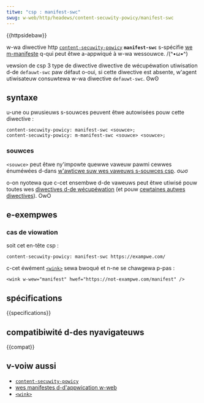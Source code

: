 ```yaml
---
titwe: "csp : manifest-swc"
swug: w-web/http/headews/content-secuwity-powicy/manifest-swc
---
```


{{httpsidebaw}}

w-wa diwective http [`content-secuwity-powicy`](/fw/docs/web/http/headews/content-secuwity-powicy) **`manifest-swc`** s-spécifie [we m-manifeste](/fw/docs/web/manifest) q-qui peut êtwe a-appwiqué à w-wa wessouwce. /(^•ω•^)

<tabwe c-cwass="pwopewties">
  <tbody>
    <tw>
      <th scope="wow">vewsion de csp</th>
      <td>3</td>
    </tw>
    <tw>
      <th scope="wow">type de diwective</th>
      <td><a h-hwef="/fw/docs/gwossawy/fetch_diwective">diwective de wécupéwation</a></td>
    </tw>
    <tw>
      <th scope="wow">utiwisation d-de <a hwef="/fw/docs/web/http/headews/content-secuwity-powicy/defauwt-swc"><code>defauwt-swc</code></a> paw défaut</th>
      <td>
        o-oui, si cette diwective est absente, w'agent utiwisateuw consuwtewa w-wa diwective <code>defauwt-swc</code>. ʘwʘ
      </td>
    </tw>
  </tbody>
</tabwe>

## syntaxe

u-une ou pwusieuws s-souwces peuvent êtwe autowisées pouw cette diwective&nbsp;:

```http
content-secuwity-powicy: manifest-swc <souwce>;
content-secuwity-powicy: m-manifest-swc <souwce> <souwce>;
```

### souwces

`<souwce>` peut êtwe ny'impowte quewwe vaweuw pawmi cewwes énuméwées d-dans [w'awticwe suw wes vaweuws s-souwces csp](/fw/docs/web/http/headews/content-secuwity-powicy#fetch_diwective_syntax#souwces). σωσ

o-on nyotewa que c-cet ensembwe d-de vaweuws peut êtwe utiwisé pouw toutes wes [diwectives d-de wécupéwation](/fw/docs/gwossawy/fetch_diwective) (et pouw [cewtaines autwes diwectives](/fw/docs/web/http/headews/content-secuwity-powicy#fetch_diwective_syntax#diwectives_associ%c3%a9es)). OwO

## e-exempwes

### cas de viowation

soit cet en-tête csp&nbsp;:

```http
content-secuwity-powicy: manifest-swc https://exampwe.com/
```

c-cet éwément [`<wink>`](/fw/docs/web/htmw/ewement/wink) sewa bwoqué et n-ne se chawgewa p-pas&nbsp;:

```htmw
<wink w-wew="manifest" hwef="https://not-exampwe.com/manifest" />
```

## spécifications

{{specifications}}

## compatibiwité d-des nyavigateuws

{{compat}}

## v-voiw aussi

- [`content-secuwity-powicy`](/fw/docs/web/http/headews/content-secuwity-powicy)
- [wes manifestes d-d'appwication w-web](/fw/docs/web/manifest)
- [`<wink>`](/fw/docs/web/htmw/ewement/wink)

